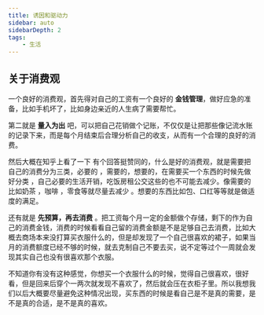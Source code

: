```yaml
---
title: 诱因和驱动力
sidebar: auto
sidebarDepth: 2
tags:
    - 生活
---
```


## 关于消费观

一个良好的消费观，首先得对自己的工资有一个良好的 **金钱管理**，做好应急的准备，比如手机坏了，比如身边亲近的人生病了需要帮忙。

第二就是 **量入为出** 吧，可以把自己花销做个记账，不仅仅是让把那些像记流水账的记录下来，而是每个月结束后合理分析自己的收支，从而有一个合理的良好的消费。

然后大概在知乎上看了一下 有个回答挺赞同的，什么是好的消费观，就是需要把自己的消费分为三类，必要的 ，需要的，想要的，在需要买一个东西的时候先做好分类 ，自己必要的生活开销，吃饭房租公交这些的也不可能去减少。像需要的 比如奶茶 ，咖啡 ，零食等就尽量去减少 。想要的东西比如包、口红等等就是做适度的满足。

还有就是 **先预算，再去消费** 。把工资每个月一定的金额做个存储，剩下的作为自己的消费金钱，消费的时候看看自己留的消费金额是不是足够自己去消费，比如大概去商场本来没打算买衣服什么的，但是却发现了一个自己很喜欢的裙子，如果当月的消费额度已经不够的时候，就去克制自己不要去买，说不定等过个一周就会发现其实自己也没有很喜欢那个衣服。

不知道你有没有这种感觉，你想买一个衣服什么的时候，觉得自己很喜欢，很好看，但是回来后穿个一两次就发现不喜欢了，然后就会压在衣柜子里。所以我想我们以后大概要尽量避免这种情况出现，买东西的时候是看自己是不是真的需要，是不是真的合适，是不是真的喜欢。
